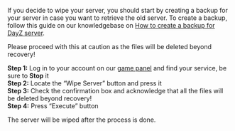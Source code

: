 If you decide to wipe your server, you should start by creating a backup for your server in case you want to retrieve the old server. To create a backup, follow this guide on our knowledgebase on [How to create a backup for DayZ server](/user-guides/Games/DayZ/How_to_make_a_backup_for_DayZ_server/).

Please proceed with this at caution as the files will be deleted beyond recovery!

**Step 1:** Log in to your account on our [game panel](https://gamepanel.fragnet.net/) and find your service, be sure to **Stop** it  
**Step 2:** Locate the “Wipe Server” button and press it  
**Step 3:** Check the confirmation box and acknowledge that all the files will be deleted beyond recovery!  
**Step 4:** Press “Execute” button  

The server will be wiped after the process is done.
